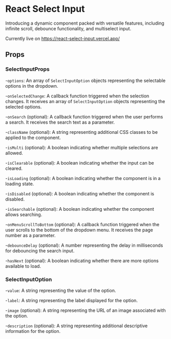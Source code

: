 # React Select Input

Introducing a dynamic component packed with versatile features, including infinite scroll, debounce functionality, and multiselect input.

Currently live on https://react-select-input.vercel.app/

## Props

### SelectInputProps

-`options`: An array of `SelectInputOption` objects representing the selectable options in the dropdown.

-`onSelectedChange`: A callback function triggered when the selection changes. It receives an array of `SelectInputOption` objects representing the selected options.

-`onSearch` (optional): A callback function triggered when the user performs a search. It receives the search text as a parameter.

-`className` (optional): A string representing additional CSS classes to be applied to the component.

-`isMulti` (optional): A boolean indicating whether multiple selections are allowed.

-`isClearable` (optional): A boolean indicating whether the input can be cleared.

-`isLoading` (optional): A boolean indicating whether the component is in a loading state.

-`isDisabled` (optional): A boolean indicating whether the component is disabled.

-`isSearchable` (optional): A boolean indicating whether the component allows searching.

-`onMenuScrollToBottom` (optional): A callback function triggered when the user scrolls to the bottom of the dropdown menu. It receives the page number as a parameter.

-`debounceDelay` (optional): A number representing the delay in milliseconds for debouncing the search input.

-`hasNext` (optional): A boolean indicating whether there are more options available to load.

### SelectInputOption

-`value`: A string representing the value of the option.

-`label`: A string representing the label displayed for the option.

-`image` (optional): A string representing the URL of an image associated with the option.

-`description` (optional): A string representing additional descriptive information for the option.

